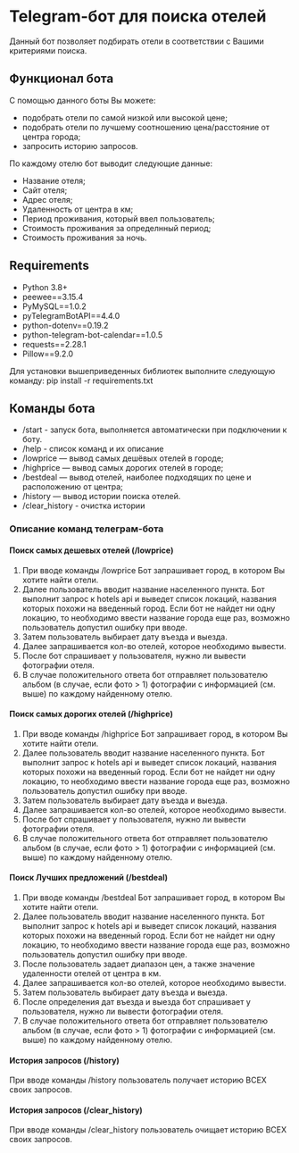 # Telegram-бот для поиска отелей

Данный бот позволяет подбирать отели в соответствии с Вашими критериями поиска.

## Функционал бота

С помощью данного боты Вы можете:

- подобрать отели по самой низкой или высокой цене;
- подобрать отели по лучшему соотношению цена/расстояние от центра города;
- запросить историю запросов.

По каждому отелю бот выводит следующие данные:

- Название отеля;
- Сайт отеля;
- Адрес отеля;
- Удаленность от центра в км;
- Период проживания, который ввел пользователь;
- Стоимость проживания за определнный период;
- Стоимость проживания за ночь.

## Requirements

- Python 3.8+
- peewee==3.15.4
- PyMySQL==1.0.2
- pyTelegramBotAPI==4.4.0
- python-dotenv==0.19.2
- python-telegram-bot-calendar==1.0.5
- requests==2.28.1
- Pillow==9.2.0

Для установки вышеприведенных библиотек выполните следующую команду: pip install -r requirements.txt

## Команды бота

- /start - запуск бота, выполняется автоматически при подключении к боту.
- /help - список команд и их описание
- /lowprice — вывод самых дешёвых отелей в городе;
- /highprice — вывод самых дорогих отелей в городе;
- /bestdeal — вывод отелей, наиболее подходящих по цене и расположению от центра;
- /history — вывод истории поиска отелей.
- /clear_history - очистка истории

### Описание команд телеграм-бота

#### Поиск самых дешевых отелей (/lowprice)

1. При вводе команды /lowprice Бот запрашивает город, в котором Вы хотите найти отели.
2. Далее пользователь вводит название населенного пункта. Бот выполнит запрос к hotels api и выведет список локаций,
   названия которых похожи на введенный город. Если бот не найдет ни одну локацию, то необходимо ввести название города
   еще раз, возможно пользователь допустил ошибку при вводе.
3. Затем пользователь выбирает дату въезда и выезда.
4. Далее запрашивается кол-во отелей, которое необходимо вывести.
5. После бот спрашивает у пользователя, нужно ли вывести фотографии отеля.
6. В случае положительного ответа бот отправляет пользователю альбом (в случае, если фото > 1) фотографии с информацией
   (см. выше) по каждому найденному отелю.

#### Поиск самых дорогих отелей (/highprice)

1. При вводе команды /highprice Бот запрашивает город, в котором Вы хотите найти отели.
2. Далее пользователь вводит название населенного пункта. Бот выполнит запрос к hotels api и выведет список локаций,
   названия которых похожи на введенный город. Если бот не найдет ни одну локацию, то необходимо ввести название города
   еще раз, возможно пользователь допустил ошибку при вводе.
3. Затем пользователь выбирает дату въезда и выезда.
4. Далее запрашивается кол-во отелей, которое необходимо вывести.
5. После бот спрашивает у пользователя, нужно ли вывести фотографии отеля.
6. В случае положительного ответа бот отправляет пользователю альбом (в случае, если фото > 1) фотографии с информацией
   (см. выше) по каждому найденному отелю.

#### Поиск Лучших предложений (/bestdeal)

1. При вводе команды /bestdeal Бот запрашивает город, в котором Вы хотите найти отели.
2. Далее пользователь вводит название населенного пункта. Бот выполнит запрос к hotels api и выведет список локаций,
   названия которых похожи на введенный город. Если бот не найдет ни одну локацию, то необходимо ввести название города
   еще раз, возможно пользователь допустил ошибку при вводе.
3. После пользователь задает диапазон цен, а также значение удаленности отелей от центра в км.
4. Далее запрашивается кол-во отелей, которое необходимо вывести.
5. Затем пользователь выбирает дату въезда и выезда.
6. После определения дат въезда и выезда бот спрашивает у пользователя, нужно ли вывести фотографии отеля.
7. В случае положительного ответа бот отправляет пользователю альбом (в случае, если фото > 1) фотографии с информацией
   (см. выше) по каждому найденному отелю.
   
#### История запросов (/history)
При вводе команды /history пользователь получает историю ВСЕХ своих запросов.

#### История запросов (/clear_history)
При вводе команды /clear_history пользователь очищает историю ВСЕХ своих запросов.